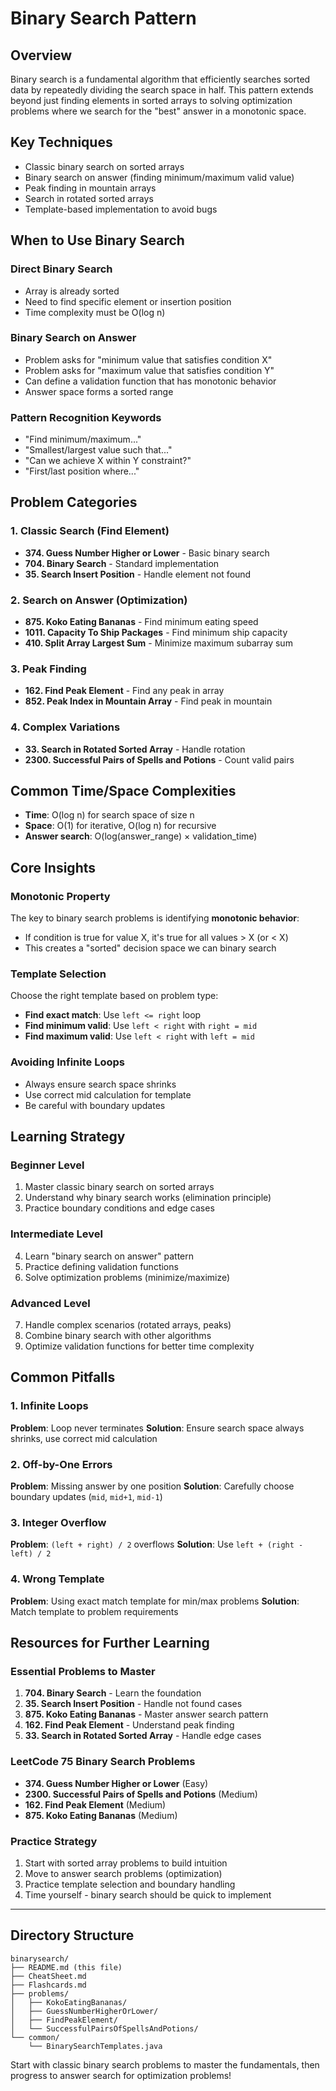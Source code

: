 # Binary Search Pattern

## Overview

Binary search is a fundamental algorithm that efficiently searches sorted data by repeatedly dividing the search space in half. This pattern extends beyond just finding elements in sorted arrays to solving optimization problems where we search for the "best" answer in a monotonic space.

## Key Techniques

- Classic binary search on sorted arrays
- Binary search on answer (finding minimum/maximum valid value)
- Peak finding in mountain arrays
- Search in rotated sorted arrays
- Template-based implementation to avoid bugs

## When to Use Binary Search

### Direct Binary Search
- Array is already sorted
- Need to find specific element or insertion position
- Time complexity must be O(log n)

### Binary Search on Answer
- Problem asks for "minimum value that satisfies condition X"
- Problem asks for "maximum value that satisfies condition Y"
- Can define a validation function that has monotonic behavior
- Answer space forms a sorted range

### Pattern Recognition Keywords
- "Find minimum/maximum..."
- "Smallest/largest value such that..."
- "Can we achieve X within Y constraint?"
- "First/last position where..."

## Problem Categories

### 1. Classic Search (Find Element)
- **374. Guess Number Higher or Lower** - Basic binary search
- **704. Binary Search** - Standard implementation
- **35. Search Insert Position** - Handle element not found

### 2. Search on Answer (Optimization)
- **875. Koko Eating Bananas** - Find minimum eating speed
- **1011. Capacity To Ship Packages** - Find minimum ship capacity
- **410. Split Array Largest Sum** - Minimize maximum subarray sum

### 3. Peak Finding
- **162. Find Peak Element** - Find any peak in array
- **852. Peak Index in Mountain Array** - Find peak in mountain

### 4. Complex Variations
- **33. Search in Rotated Sorted Array** - Handle rotation
- **2300. Successful Pairs of Spells and Potions** - Count valid pairs

## Common Time/Space Complexities

- **Time**: O(log n) for search space of size n
- **Space**: O(1) for iterative, O(log n) for recursive
- **Answer search**: O(log(answer_range) × validation_time)

## Core Insights

### Monotonic Property
The key to binary search problems is identifying **monotonic behavior**:
- If condition is true for value X, it's true for all values > X (or < X)
- This creates a "sorted" decision space we can binary search

### Template Selection
Choose the right template based on problem type:
- **Find exact match**: Use `left <= right` loop
- **Find minimum valid**: Use `left < right` with `right = mid`
- **Find maximum valid**: Use `left < right` with `left = mid`

### Avoiding Infinite Loops
- Always ensure search space shrinks
- Use correct mid calculation for template
- Be careful with boundary updates

## Learning Strategy

### Beginner Level
1. Master classic binary search on sorted arrays
2. Understand why binary search works (elimination principle)
3. Practice boundary conditions and edge cases

### Intermediate Level
4. Learn "binary search on answer" pattern
5. Practice defining validation functions
6. Solve optimization problems (minimize/maximize)

### Advanced Level
7. Handle complex scenarios (rotated arrays, peaks)
8. Combine binary search with other algorithms
9. Optimize validation functions for better time complexity

## Common Pitfalls

### 1. Infinite Loops
**Problem**: Loop never terminates
**Solution**: Ensure search space always shrinks, use correct mid calculation

### 2. Off-by-One Errors
**Problem**: Missing answer by one position
**Solution**: Carefully choose boundary updates (`mid`, `mid+1`, `mid-1`)

### 3. Integer Overflow
**Problem**: `(left + right) / 2` overflows
**Solution**: Use `left + (right - left) / 2`

### 4. Wrong Template
**Problem**: Using exact match template for min/max problems
**Solution**: Match template to problem requirements

## Resources for Further Learning

### Essential Problems to Master
1. **704. Binary Search** - Learn the foundation
2. **35. Search Insert Position** - Handle not found cases
3. **875. Koko Eating Bananas** - Master answer search pattern
4. **162. Find Peak Element** - Understand peak finding
5. **33. Search in Rotated Sorted Array** - Handle edge cases

### LeetCode 75 Binary Search Problems
- **374. Guess Number Higher or Lower** (Easy)
- **2300. Successful Pairs of Spells and Potions** (Medium)
- **162. Find Peak Element** (Medium)
- **875. Koko Eating Bananas** (Medium)

### Practice Strategy
1. Start with sorted array problems to build intuition
2. Move to answer search problems (optimization)
3. Practice template selection and boundary handling
4. Time yourself - binary search should be quick to implement

---

## Directory Structure

```
binarysearch/
├── README.md (this file)
├── CheatSheet.md
├── Flashcards.md
├── problems/
│   ├── KokoEatingBananas/
│   ├── GuessNumberHigherOrLower/
│   ├── FindPeakElement/
│   └── SuccessfulPairsOfSpellsAndPotions/
└── common/
    └── BinarySearchTemplates.java
```

Start with classic binary search problems to master the fundamentals, then progress to answer search for optimization problems!